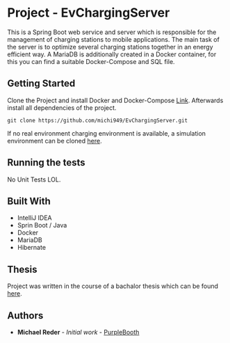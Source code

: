 # Project - EvChargingServer 
This is a Spring Boot web service and server which is responsible for the management of charging stations to mobile applications. The main task of the server is to optimize several charging stations together in an energy efficient way. A MariaDB is additionally created in a Docker container, for this you can find a suitable Docker-Compose and SQL file.

## Getting Started
Clone the Project and install Docker and Docker-Compose [Link](https://docs.docker.com/). Afterwards install all dependencies of the project.

```CLI
git clone https://github.com/michi949/EvChargingServer.git
```

If no real environment charging environment is available, a simulation environment can be cloned [here](https://github.com/michi949/EvChargingEnv).

## Running the tests

No Unit Tests LOL.

## Built With
* IntelliJ IDEA
* Sprin Boot / Java
* Docker
* MariaDB
* Hibernate

## Thesis
Project was written in the course of a bachalor thesis which can be found [here](https://www.overleaf.com/read/wysdzcbqkxkw).

## Authors

* **Michael Reder** - *Initial work* - [PurpleBooth](https://github.com/reder949)

